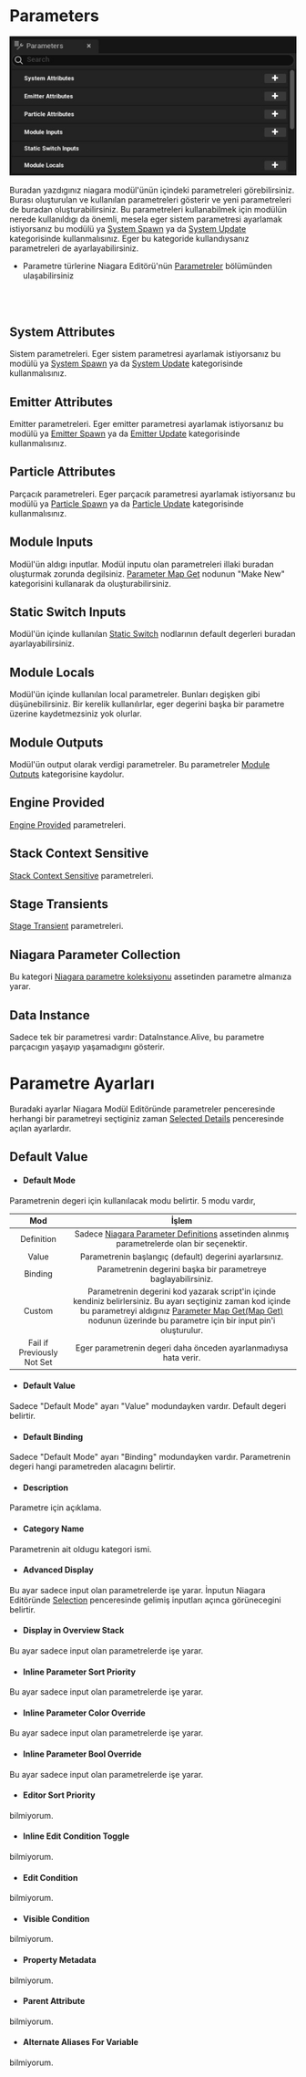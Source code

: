 # Parameters
<img src="../../../Dosyalar/Niagara_Module_Editor_Parameters.jpg">


Buradan yazdıgınız niagara modül'ünün içindeki parametreleri görebilirsiniz. Burası oluşturulan ve kullanılan parametreleri gösterir ve yeni parametreleri de buradan oluşturabilirsiniz. Bu parametreleri kullanabilmek için modülün nerede kullanıldıgı da önemli, mesela eger sistem parametresi ayarlamak istiyorsanız bu modülü ya [System Spawn](../../Niagara%20Editörü/Graph#system-spawn) ya da [System Update](../../Niagara%20Editörü/Graph#system-update) kategorisinde kullanmalısınız. Eger bu kategoride kullandıysanız parametreleri de ayarlayabilirsiniz.

* Parametre türlerine Niagara Editörü'nün [Parametreler](../../Niagara%20Editörü/Parameters#parametre-türleri) bölümünden ulaşabilirsiniz

<br>
<br>


## System Attributes
Sistem parametreleri. Eger sistem parametresi ayarlamak istiyorsanız bu modülü ya [System Spawn](../../Niagara%20Editörü/Graph#system-spawn) ya da [System Update](../../Niagara%20Editörü/Graph#system-update) kategorisinde kullanmalısınız.

## Emitter Attributes
Emitter parametreleri. Eger emitter parametresi ayarlamak istiyorsanız bu modülü ya [Emitter Spawn](../../Niagara%20Editörü/Graph#emitter-spawn) ya da [Emitter Update](../../Niagara%20Editörü/Graph#emitter-update) kategorisinde kullanmalısınız.

## Particle Attributes
Parçacık parametreleri. Eger parçacık parametresi ayarlamak istiyorsanız bu modülü ya [Particle Spawn](../../Niagara%20Editörü/Graph#particle-spawn) ya da [Particle Update](../../Niagara%20Editörü/Graph#particle-update) kategorisinde kullanmalısınız.

## Module Inputs
Modül'ün aldıgı inputlar. Modül inputu olan parametreleri illaki buradan oluşturmak zorunda degilsiniz. [Parameter Map Get](../Nodlar#parameter-map-getmap-get) nodunun "Make New" kategorisini kullanarak da oluşturabilirsiniz.

## Static Switch Inputs
Modül'ün içinde kullanılan [Static Switch](../Nodlar#static-switch) nodlarının default degerleri buradan ayarlayabilirsiniz.

## Module Locals
Modül'ün içinde kullanılan local parametreler. Bunları degişken gibi düşünebilirsiniz. Bir kerelik kullanılırlar, eger degerini başka bir parametre üzerine kaydetmezsiniz yok olurlar. 

## Module Outputs
Modül'ün output olarak verdigi parametreler. Bu parametreler [Module Outputs](../../Niagara%20Editörü/Parameters#module-outputs) kategorisine kaydolur.

## Engine Provided
[Engine Provided](../../Niagara%20Editörü/Parameters#engine-provided) parametreleri.

## Stack Context Sensitive
[Stack Context Sensitive](../../Niagara%20Editörü/Parameters#stack-context-sensitive) parametreleri.

## Stage Transients
[Stage Transient](../../Niagara%20Editörü/Parameters#stage-transients) parametreleri.

## Niagara Parameter Collection
Bu kategori [Niagara parametre koleksiyonu](../../../Assetler/Niagara%20Parametre%20Koleksiyonu) assetinden parametre almanıza yarar.

## Data Instance
Sadece tek bir parametresi vardır: DataInstance.Alive, bu parametre parçacıgın yaşayıp yaşamadıgını gösterir.




# Parametre Ayarları

Buradaki ayarlar Niagara Modül Editöründe parametreler penceresinde herhangi bir parametreyi seçtiginiz zaman [Selected Details](../Selected%20Details) penceresinde açılan ayarlardır.


## Default Value

* #### Default Mode
Parametrenin degeri için kullanılacak modu belirtir. 5 modu vardır,

Mod | İşlem
:---: | :---:
Definition | Sadece [Niagara Parameter Definitions](../../../Assetler/Niagara%20Parameter%20Definitions#niagara-parameter-definitions) assetinden alınmış parametrelerde olan bir seçenektir.
Value | Parametrenin başlangıç (default) degerini ayarlarsınız.
Binding | Parametrenin degerini başka bir parametreye baglayabilirsiniz.
Custom | Parametrenin degerini kod yazarak script'in içinde kendiniz belirlersiniz. Bu ayarı seçtiginiz zaman kod içinde bu parametreyi aldıgınız [Parameter Map Get(Map Get)](../Nodlar#parameter-map-getmap-get) nodunun üzerinde bu parametre için bir input pin'i oluşturulur.
Fail if Previously Not Set | Eger parametrenin degeri daha önceden ayarlanmadıysa hata verir.


* #### Default Value
Sadece "Default Mode" ayarı "Value" modundayken vardır. Default degeri belirtir.

* #### Default Binding
Sadece "Default Mode" ayarı "Binding" modundayken vardır. Parametrenin degeri hangi parametreden alacagını belirtir.

* #### Description
Parametre için açıklama.

* #### Category Name
Parametrenin ait oldugu kategori ismi.

* #### Advanced Display
Bu ayar sadece input olan parametrelerde işe yarar. İnputun Niagara Editöründe [Selection](../../Niagara%20Editörü/Selection) penceresinde gelimiş inputları açınca görünecegini belirtir.

* #### Display in Overview Stack
Bu ayar sadece input olan parametrelerde işe yarar.

* #### Inline Parameter Sort Priority
Bu ayar sadece input olan parametrelerde işe yarar.

* #### Inline Parameter Color Override
Bu ayar sadece input olan parametrelerde işe yarar.

* #### Inline Parameter Bool Override
Bu ayar sadece input olan parametrelerde işe yarar.

* #### Editor Sort Priority
bilmiyorum.

* #### Inline Edit Condition Toggle
bilmiyorum.

* #### Edit Condition
bilmiyorum.

* #### Visible Condition
bilmiyorum.

* #### Property Metadata
bilmiyorum.

* #### Parent Attribute
bilmiyorum.

* #### Alternate Aliases For Variable
bilmiyorum.








